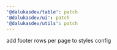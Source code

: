 ```yaml
---
'@dalukasdev/table': patch
'@dalukasdev/ui': patch
'@dalukasdev/utils': patch
---
```


add footer rows per page to styles config
